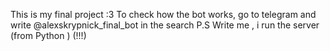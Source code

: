 This is my final project :3
To check how the bot works, go to telegram and write @alexskrypnick_final_bot in the search
P.S Write me , i run the server (from Python ) (!!!)
